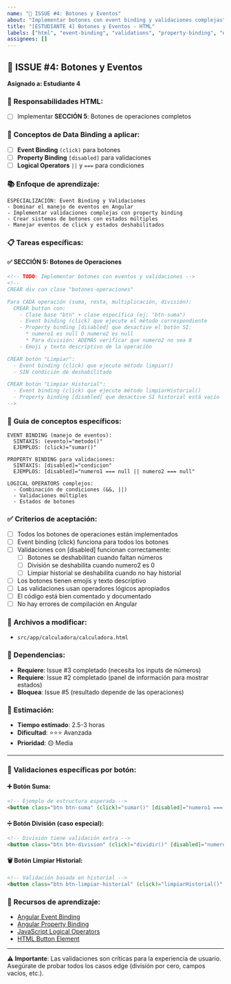 ```yaml
---
name: "🎯 ISSUE #4: Botones y Eventos"
about: "Implementar botones con event binding y validaciones complejas"
title: "[ESTUDIANTE 4] Botones y Eventos - HTML"
labels: ["html", "event-binding", "validations", "property-binding", "estudiante-4", "eventos"]
assignees: []
---
```


## 🎯 **ISSUE #4: Botones y Eventos**

**Asignado a: Estudiante 4**

### 📝 **Responsabilidades HTML:**

- [ ] Implementar **SECCIÓN 5**: Botones de operaciones completos

### 🎯 **Conceptos de Data Binding a aplicar:**

- [ ] **Event Binding** `(click)` para botones
- [ ] **Property Binding** `[disabled]` para validaciones
- [ ] **Logical Operators** `||` y `===` para condiciones

### 📚 **Enfoque de aprendizaje:**

```
ESPECIALIZACIÓN: Event Binding y Validaciones
- Dominar el manejo de eventos en Angular
- Implementar validaciones complejas con property binding
- Crear sistemas de botones con estados múltiples
- Manejar eventos de click y estados deshabilitados
```

### 📋 **Tareas específicas:**

#### ✅ **SECCIÓN 5: Botones de Operaciones**

```html
<!-- TODO: Implementar botones con eventos y validaciones -->
<!-- 
CREAR div con clase "botones-operaciones"

Para CADA operación (suma, resta, multiplicación, división):
  CREAR button con:
    - Clase base "btn" + clase específica (ej: "btn-suma")
    - Event binding (click) que ejecute el método correspondiente
    - Property binding [disabled] que desactive el botón SI:
      * numero1 es null O numero2 es null
      * Para división: ADEMÁS verificar que numero2 no sea 0
    - Emoji y texto descriptivo de la operación

CREAR botón "Limpiar":
  - Event binding (click) que ejecute método limpiar()
  - SIN condición de deshabilitado

CREAR botón "Limpiar Historial":
  - Event binding (click) que ejecute método limpiarHistorial()
  - Property binding [disabled] que desactive SI historial está vacío
-->
```

### 🧠 **Guía de conceptos específicos:**

```
EVENT BINDING (manejo de eventos):
  SINTAXIS: (evento)="metodo()"
  EJEMPLOS: (click)="sumar()"

PROPERTY BINDING para validaciones:
  SINTAXIS: [disabled]="condicion"
  EJEMPLOS: [disabled]="numero1 === null || numero2 === null"

LOGICAL OPERATORS complejos:
  - Combinación de condiciones (&&, ||)
  - Validaciones múltiples
  - Estados de botones
```

### ✅ **Criterios de aceptación:**

- [ ] Todos los botones de operaciones están implementados
- [ ] Event binding (click) funciona para todos los botones
- [ ] Validaciones con [disabled] funcionan correctamente:
  - [ ] Botones se deshabilitan cuando faltan números
  - [ ] División se deshabilita cuando numero2 es 0
  - [ ] Limpiar historial se deshabilita cuando no hay historial
- [ ] Los botones tienen emojis y texto descriptivo
- [ ] Las validaciones usan operadores lógicos apropiados
- [ ] El código está bien comentado y documentado
- [ ] No hay errores de compilación en Angular

### 📁 **Archivos a modificar:**

- `src/app/calculadora/calculadora.html`

### 🔗 **Dependencias:**

- **Requiere**: Issue #3 completado (necesita los inputs de números)
- **Requiere**: Issue #2 completado (panel de información para mostrar estados)
- **Bloquea**: Issue #5 (resultado depende de las operaciones)

### 📅 **Estimación:**

- **Tiempo estimado**: 2.5-3 horas
- **Dificultad**: ⭐⭐⭐ Avanzada
- **Prioridad**: 🟡 Media

---

### 🔧 **Validaciones específicas por botón:**

#### ➕ **Botón Suma:**

```html
<!-- Ejemplo de estructura esperada -->
<button class="btn btn-suma" (click)="sumar()" [disabled]="numero1 === null || numero2 === null">➕ Sumar</button>
```

#### ➗ **Botón División (caso especial):**

```html
<!-- División tiene validación extra -->
<button class="btn btn-division" (click)="dividir()" [disabled]="numero1 === null || numero2 === null || numero2 === 0">➗ Dividir</button>
```

#### 🗑️ **Botón Limpiar Historial:**

```html
<!-- Validación basada en historial -->
<button class="btn btn-limpiar-historial" (click)="limpiarHistorial()" [disabled]="!historial || historial.length === 0">🗑️ Limpiar Historial</button>
```

### 📖 **Recursos de aprendizaje:**

- [Angular Event Binding](https://angular.io/guide/event-binding)
- [Angular Property Binding](https://angular.io/guide/property-binding)
- [JavaScript Logical Operators](https://developer.mozilla.org/en-US/docs/Web/JavaScript/Reference/Operators)
- [HTML Button Element](https://developer.mozilla.org/en-US/docs/Web/HTML/Element/button)

---

**⚠️ Importante**: Las validaciones son críticas para la experiencia de usuario. Asegúrate de probar todos los casos edge (división por cero, campos vacíos, etc.).
